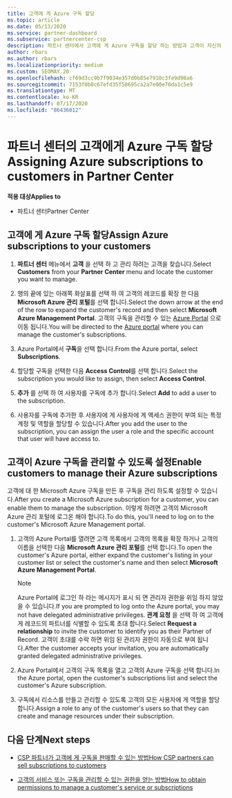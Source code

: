 ```yaml
---
title: 고객에 게 Azure 구독 할당
ms.topic: article
ms.date: 05/13/2020
ms.service: partner-dashboard
ms.subservice: partnercenter-csp
description: 파트너 센터에서 고객에 게 Azure 구독을 할당 하는 방법과 고객이 자신의 구독을 관리 하도록 설정 하는 방법을 알아봅니다.
author: rbars
ms.author: rbars
ms.localizationpriority: medium
ms.custom: SEOMAY.20
ms.openlocfilehash: cf69d3cc9b7f9034e357d0b85e7910c3fe9d98a6
ms.sourcegitcommit: 7153f0b8c67efd35f58695ca2a7e00e70da1c5e9
ms.translationtype: MT
ms.contentlocale: ko-KR
ms.lasthandoff: 07/17/2020
ms.locfileid: "86436012"
---
```

# <a name="assigning-azure-subscriptions-to-customers-in-partner-center"></a><span data-ttu-id="f52f5-103">파트너 센터의 고객에게 Azure 구독 할당</span><span class="sxs-lookup"><span data-stu-id="f52f5-103">Assigning Azure subscriptions to customers in Partner Center</span></span>

<span data-ttu-id="f52f5-104">**적용 대상**</span><span class="sxs-lookup"><span data-stu-id="f52f5-104">**Applies to**</span></span>

- <span data-ttu-id="f52f5-105">파트너 센터</span><span class="sxs-lookup"><span data-stu-id="f52f5-105">Partner Center</span></span>

## <a name="assign-azure-subscriptions-to-your-customers"></a><span data-ttu-id="f52f5-106">고객에 게 Azure 구독 할당</span><span class="sxs-lookup"><span data-stu-id="f52f5-106">Assign Azure subscriptions to your customers</span></span>

1. <span data-ttu-id="f52f5-107">**파트너 센터** 메뉴에서 **고객** 을 선택 하 고 관리 하려는 고객을 찾습니다.</span><span class="sxs-lookup"><span data-stu-id="f52f5-107">Select **Customers** from your **Partner Center** menu and locate the customer you want to manage.</span></span>

2. <span data-ttu-id="f52f5-108">행의 끝에 있는 아래쪽 화살표를 선택 하 여 고객의 레코드를 확장 한 다음 **Microsoft Azure 관리 포털**를 선택 합니다.</span><span class="sxs-lookup"><span data-stu-id="f52f5-108">Select the down arrow at the end of the row to expand the customer's record and then select **Microsoft Azure Management Portal**.</span></span> <span data-ttu-id="f52f5-109">고객의 구독을 관리할 수 있는 [Azure Portal](https://portal.azure.com/) 으로 이동 됩니다.</span><span class="sxs-lookup"><span data-stu-id="f52f5-109">You will be directed to the [Azure portal](https://portal.azure.com/) where you can manage the customer's subscriptions.</span></span>

3. <span data-ttu-id="f52f5-110">Azure Portal에서 **구독**을 선택 합니다.</span><span class="sxs-lookup"><span data-stu-id="f52f5-110">From the Azure portal, select **Subscriptions**.</span></span>

4. <span data-ttu-id="f52f5-111">할당할 구독을 선택한 다음 **Access Control**를 선택 합니다.</span><span class="sxs-lookup"><span data-stu-id="f52f5-111">Select the subscription you would like to assign, then select **Access Control**.</span></span>

5. <span data-ttu-id="f52f5-112">**추가** 를 선택 하 여 사용자를 구독에 추가 합니다.</span><span class="sxs-lookup"><span data-stu-id="f52f5-112">Select **Add** to add a user to the subscription.</span></span> 

6. <span data-ttu-id="f52f5-113">사용자를 구독에 추가한 후 사용자에 게 사용자에 게 액세스 권한이 부여 되는 특정 계정 및 역할을 할당할 수 있습니다.</span><span class="sxs-lookup"><span data-stu-id="f52f5-113">After you add the user to the subscription, you can assign the user a role and the specific account that user will have access to.</span></span>

## <a name="enable-customers-to-manage-their-azure-subscriptions"></a><span data-ttu-id="f52f5-114">고객이 Azure 구독을 관리할 수 있도록 설정</span><span class="sxs-lookup"><span data-stu-id="f52f5-114">Enable customers to manage their Azure subscriptions</span></span>

<span data-ttu-id="f52f5-115">고객에 대 한 Microsoft Azure 구독을 만든 후 구독을 관리 하도록 설정할 수 있습니다.</span><span class="sxs-lookup"><span data-stu-id="f52f5-115">After you create a Microsoft Azure subscription for a customer, you can enable them to manage the subscription.</span></span> <span data-ttu-id="f52f5-116">이렇게 하려면 고객의 Microsoft Azure 관리 포털에 로그온 해야 합니다.</span><span class="sxs-lookup"><span data-stu-id="f52f5-116">To do this, you'll need to log on to the customer's Microsoft Azure Management portal.</span></span> 

1. <span data-ttu-id="f52f5-117">고객의 Azure Portal를 열려면 고객 목록에서 고객의 목록을 확장 하거나 고객의 이름을 선택한 다음 **Microsoft Azure 관리 포털**를 선택 합니다.</span><span class="sxs-lookup"><span data-stu-id="f52f5-117">To open the customer's Azure portal, either expand the customer's listing in your customer list or select the customer's name and then select **Microsoft Azure Management Portal**.</span></span>

   > [!NOTE]  
   > <span data-ttu-id="f52f5-118">Azure Portal에 로그인 하 라는 메시지가 표시 되 면 관리자 권한을 위임 하지 않았을 수 있습니다.</span><span class="sxs-lookup"><span data-stu-id="f52f5-118">If you are prompted to log onto the Azure portal, you may not have delegated administrative privileges.</span></span> <span data-ttu-id="f52f5-119">**관계 요청** 을 선택 하 여 고객에 게 레코드의 파트너를 식별할 수 있도록 초대 합니다.</span><span class="sxs-lookup"><span data-stu-id="f52f5-119">Select **Request a relationship** to invite the customer to identify you as their Partner of Record.</span></span> <span data-ttu-id="f52f5-120">고객이 초대를 수락 하면 위임 된 관리자 권한이 자동으로 부여 됩니다.</span><span class="sxs-lookup"><span data-stu-id="f52f5-120">After the customer accepts your invitation, you are automatically granted delegated administrative privileges.</span></span>

2. <span data-ttu-id="f52f5-121">Azure Portal에서 고객의 구독 목록을 열고 고객의 Azure 구독을 선택 합니다.</span><span class="sxs-lookup"><span data-stu-id="f52f5-121">In the Azure portal, open the customer's subscriptions list and select the customer's Azure subscription.</span></span>

3. <span data-ttu-id="f52f5-122">구독에서 리소스를 만들고 관리할 수 있도록 고객의 모든 사용자에 게 역할을 할당 합니다.</span><span class="sxs-lookup"><span data-stu-id="f52f5-122">Assign a role to any of the customer's users so that they can create and manage resources under their subscription.</span></span>

## <a name="next-steps"></a><span data-ttu-id="f52f5-123">다음 단계</span><span class="sxs-lookup"><span data-stu-id="f52f5-123">Next steps</span></span>

- [<span data-ttu-id="f52f5-124">CSP 파트너가 고객에 게 구독을 판매할 수 있는 방법</span><span class="sxs-lookup"><span data-stu-id="f52f5-124">How CSP partners can sell subscriptions to customers</span></span>](customer-subscriptions.md)

- [<span data-ttu-id="f52f5-125">고객의 서비스 또는 구독을 관리할 수 있는 권한을 얻는 방법</span><span class="sxs-lookup"><span data-stu-id="f52f5-125">How to obtain permissions to manage a customer's service or subscriptions</span></span>](customers-revoke-admin-privileges.md)
